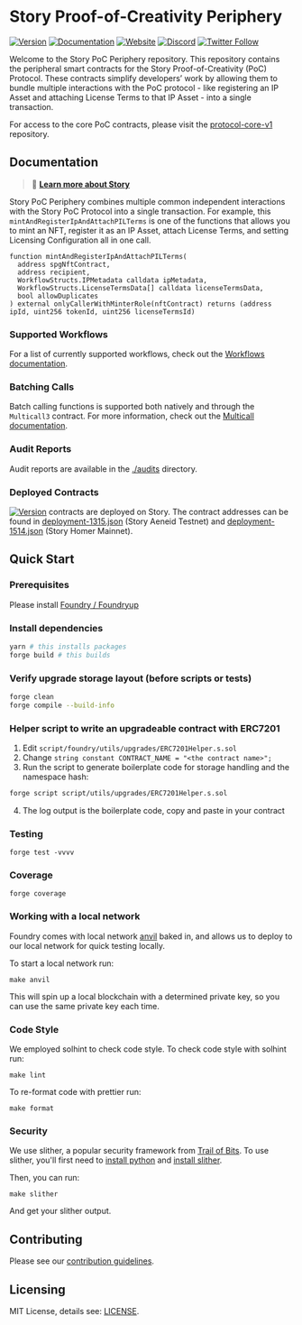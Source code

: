 # Story Proof-of-Creativity Periphery

[![Version](https://img.shields.io/badge/dynamic/json?url=https%3A%2F%2Fraw.githubusercontent.com%2Fstoryprotocol%2Fprotocol-periphery-v1%2Fmain%2Fpackage.json&query=%24.version&label=latest%20version)](https://github.com/storyprotocol/protocol-periphery-v1/releases)
[![Documentation](https://img.shields.io/badge/docs-v1-006B54)](https://docs.story.foundation/docs/what-is-story)
[![Website](https://img.shields.io/badge/website-story-00A170)](https://story.foundation)
[![Discord](https://img.shields.io/badge/discord-join%20chat-5B5EA6)](https://discord.gg/storyprotocol)
[![Twitter Follow](https://img.shields.io/twitter/follow/storyprotocol?style=social)](https://twitter.com/storyprotocol)


Welcome to the Story PoC Periphery repository. This repository contains the peripheral smart contracts for the Story Proof-of-Creativity (PoC) Protocol. These contracts simplify developers’ work by allowing them to bundle multiple interactions with the PoC protocol - like registering an IP Asset and attaching License Terms to that IP Asset - into a single transaction.

For access to the core PoC contracts, please visit the [protocol-core-v1](https://github.com/storyprotocol/protocol-core-v1) repository.

## Documentation

>📘 **[Learn more about Story](https://docs.storyprotocol.xyz/)**

Story PoC Periphery combines multiple common independent interactions with the Story PoC Protocol into a single transaction.
For example, this `mintAndRegisterIpAndAttachPILTerms` is one of the functions that allows you to mint an NFT, register it as an IP Asset, attach License Terms, and setting Licensing Configuration all in one call.
```solidity
function mintAndRegisterIpAndAttachPILTerms(
  address spgNftContract,
  address recipient,
  WorkflowStructs.IPMetadata calldata ipMetadata,
  WorkflowStructs.LicenseTermsData[] calldata licenseTermsData,
  bool allowDuplicates
) external onlyCallerWithMinterRole(nftContract) returns (address ipId, uint256 tokenId, uint256 licenseTermsId)
```

### Supported Workflows
For a list of currently supported workflows, check out the [Workflows documentation](/docs/WORKFLOWS.md).

### Batching Calls
Batch calling functions is supported both natively and through the `Multicall3` contract. For more information, check out the [Multicall documentation](/docs/MULTICALL.md).

### Audit Reports

Audit reports are available in the [./audits](./audits) directory.

### Deployed Contracts

[![Version](https://img.shields.io/badge/dynamic/json?url=https%3A%2F%2Fraw.githubusercontent.com%2Fstoryprotocol%2Fprotocol-periphery-v1%2Fmain%2Fpackage.json&query=%24.version&label=PoC%20Periphery)](https://github.com/storyprotocol/protocol-periphery-v1/releases) contracts are deployed on Story. The contract addresses can be found in [deployment-1315.json](./deploy-out/deployment-1315.json) (Story Aeneid Testnet) and [deployment-1514.json](./deploy-out/deployment-1514.json) (Story Homer Mainnet).

## Quick Start

### Prerequisites

Please install [Foundry / Foundryup](https://github.com/gakonst/foundry)

### Install dependencies

```sh
yarn # this installs packages
forge build # this builds
```

### Verify upgrade storage layout (before scripts or tests)

```sh
forge clean
forge compile --build-info
```

### Helper script to write an upgradeable contract with ERC7201

1. Edit `script/foundry/utils/upgrades/ERC7201Helper.s.sol`
2. Change `string constant CONTRACT_NAME = "<the contract name>";`
3. Run the script to generate boilerplate code for storage handling and the namespace hash:

```sh
forge script script/utils/upgrades/ERC7201Helper.s.sol
```

4. The log output is the boilerplate code, copy and paste in your contract

### Testing

```
forge test -vvvv
```

### Coverage

```
forge coverage
```

### Working with a local network

Foundry comes with local network [anvil](https://book.getfoundry.sh/anvil/index.html) baked in, and allows us to deploy to our local network for quick testing locally.

To start a local network run:

```
make anvil
```

This will spin up a local blockchain with a determined private key, so you can use the same private key each time.

### Code Style

We employed solhint to check code style.
To check code style with solhint run:

```
make lint
```

To re-format code with prettier run:

```
make format
```

### Security

We use slither, a popular security framework from [Trail of Bits](https://www.trailofbits.com/). To use slither, you'll first need to [install python](https://www.python.org/downloads/) and [install slither](https://github.com/crytic/slither#how-to-install).

Then, you can run:

```
make slither
```

And get your slither output.


## Contributing

Please see our [contribution guidelines](CONTRIBUTING.md).

## Licensing

MIT License, details see: [LICENSE](LICENSE).
